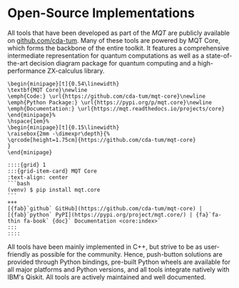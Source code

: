 # Open-Source Implementations

All tools that have been developed as part of the _MQT_ are publicly available on [github.com/cda-tum](https://github.com/cda-tum}{github.com/cda-tum).
Many of these tools are powered by MQT Core, which forms the backbone of the entire toolkit.
It features a comprehensive intermediate representation for quantum computations as well as a state-of-the-art decision diagram package for quantum computing and a high-performance ZX-calculus library.

```{raw} latex
\begin{minipage}[t]{0.54\linewidth}
\textbf{MQT Core}\newline
\emph{Code:} \url{https://github.com/cda-tum/mqt-core}\newline
\emph{Python Package:} \url{https://pypi.org/p/mqt.core}\newline
\emph{Documentation:} \url{https://mqt.readthedocs.io/projects/core}
\end{minipage}%
\hspace{1em}%
\begin{minipage}[t]{0.15\linewidth}
\raisebox{2mm -\dimexpr\depth}{%
\qrcode[height=1.75cm]{https://github.com/cda-tum/mqt-core}
}
\end{minipage}
```

````{only} html
::::{grid} 1
:::{grid-item-card} MQT Core
:text-align: center
```bash
(venv) $ pip install mqt.core
```
+++
[{fab}`github` GitHub](https://github.com/cda-tum/mqt-core) | [{fab}`python` PyPI](https://pypi.org/project/mqt.core/) | {fa}`fa-thin fa-book` {doc}` Documentation <core:index>`
:::
::::
````

All tools have been mainly implemented in C++, but strive to be as user-friendly as possible for the community.
Hence, push-button solutions are provided through Python bindings, pre-built Python wheels are available for all major platforms and Python versions, and all tools integrate natively with IBM's Qiskit.
All tools are actively maintained and well documented.
